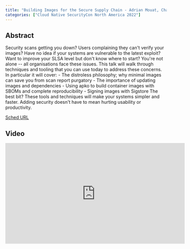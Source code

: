 ```yaml
---
title: "Building Images for the Secure Supply Chain - Adrian Mouat, Chainguard"
categories: ["Cloud Native SecurityCon North America 2022"]
---
```


## Abstract

Security scans getting you down? Users complaining they can't verify your images? Have no idea if your systems are vulnerable to the latest exploit? Want to improve your SLSA level but don't know where to start? You're not alone -- all organisations face these issues. This talk will walk through techniques and tooling that you can use today to address these concerns. In particular it will cover: - The distroless philosophy; why minimal images can save you from scan report purgatory - The importance of updating images and dependencies - Using apko to build container images with SBOMs and complete reproducibility - Signing images with Sigstore The best bit? These tools and techniques will make your systems simpler and faster. Adding security doesn't have to mean hurting usability or productivity.

[Sched URL](https://cloudnativesecurityconna22.sched.com/event/c8b16211b4564f5fe05056d06085dc77)

## Video

<iframe width='560' height='315' src='https://www.youtube.com/embed/GG8jjqqj_k4' frameborder='0' allow='accelerometer; autoplay; encrypted-media; gyroscope; picture-in-picture' allowfullscreen></iframe>
